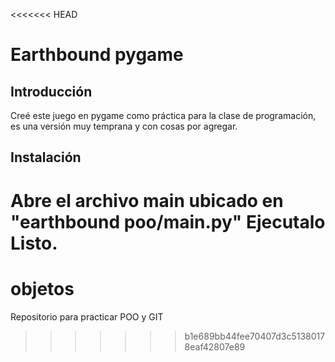 <<<<<<< HEAD
# Earthbound pygame 

## Introducción
Creé este juego en pygame como práctica para la clase de programación, es una versión muy temprana y con cosas por agregar.

## Instalación
Abre el archivo main ubicado en "earthbound poo/main.py"
Ejecutalo
Listo.
=======
# objetos
Repositorio para practicar POO y GIT
>>>>>>> b1e689bb44fee70407d3c51380178eaf42807e89

